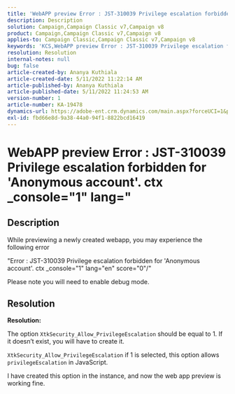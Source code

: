 ```yaml
---
title: 'WebAPP preview Error : JST-310039 Privilege escalation forbidden for ''Anonymous account''. ctx _console="1" lang="'
description: Description
solution: Campaign,Campaign Classic v7,Campaign v8
product: Campaign,Campaign Classic v7,Campaign v8
applies-to: Campaign Classic,Campaign Classic v7,Campaign v8
keywords: 'KCS,WebAPP preview Error : JST-310039 Privilege escalation forbidden for ''Anonymous account''. ctx _console="1" lang="'
resolution: Resolution
internal-notes: null
bug: false
article-created-by: Ananya Kuthiala
article-created-date: 5/11/2022 11:22:14 AM
article-published-by: Ananya Kuthiala
article-published-date: 5/11/2022 11:24:53 AM
version-number: 1
article-number: KA-19478
dynamics-url: https://adobe-ent.crm.dynamics.com/main.aspx?forceUCI=1&pagetype=entityrecord&etn=knowledgearticle&id=d8560f95-1cd1-ec11-a7b5-0022480a8e40
exl-id: fbd66e8d-9a38-44a0-94f1-8822bcd16419
---
```

# WebAPP preview Error : JST-310039 Privilege escalation forbidden for 'Anonymous account'. ctx _console="1" lang="

## Description


While previewing a newly created webapp, you may experience the following error

"Error : JST-310039 Privilege escalation forbidden for 'Anonymous account'. ctx _console="1" lang="en" score="0"/"

Please note you will need to enable debug mode.


## Resolution


<b>Resolution:</b>

The option `XtkSecurity_Allow_PrivilegeEscalation` should be equal to 1. If it doesn’t exist, you will have to create it.

`XtkSecurity_Allow_PrivilegeEscalation` if 1 is selected, this option allows `privilegeEscalation` in JavaScript.

I have created this option in the instance, and now the web app preview is working fine.
